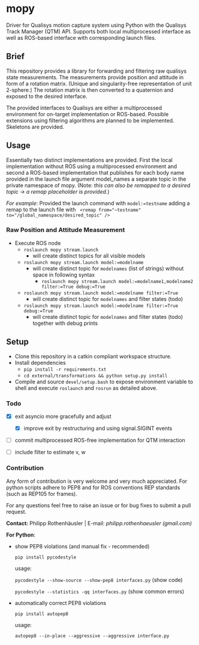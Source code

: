 # mopy
Driver for Qualisys motion capture system using Python with the Qualisys Track Manager (QTM) API. 
Supports both local multiprocessed interface as well as ROS-based interface with corresponding launch files.

## Brief
This repository provides a library for forwarding and filtering raw qualisys state measurements. 
The measurements provide position and attitude in form of a rotation matrix. 
(Unique and singularity-free representation of unit 2-sphere.) The rotation matrix is then converted to a quaternion and exposed to the desired interface.

The provided interfaces to Qualisys are either a multiprocessed environment for on-target implementation or ROS-based.
Possible extensions using filtering algorithms are planned to be implemented. Skeletons are provided.

## Usage
Essentially two distinct implementations are provided. 
First the local implementation without ROS using a multiprocessed environment 
and second a ROS-based implementation that publishes for each body name provided 
in the launch file argument model_names a separate topic in the private namespace of mopy.
 (Note: _this can also be remapped to a desired topic -> a remap placeholder is provided._)
 
_For example_: Provided the launch command with `model:=testname` adding a remap to the launch file with `
        <remap from="~testname" to="/global_namespace/desired_topic" />`
 
### Raw Position and Attitude Measurement
- Execute ROS node
    - `roslaunch mopy stream.launch`
        - will create distinct topics for all visible models
    - `roslaunch mopy stream.launch model:=modelname`
        - will create distinct topic for `modelnames` (list of strings) without space in following syntax
            - `roslaunch mopy stream.launch model:=modelname1,modelname2 filter:=True debug:=True`
    - `roslaunch mopy stream.launch model:=modelname filter:=True` 
        - will create distinct topic for `modelnames` and filter states (todo)
    - `roslaunch mopy stream.launch model:=modelname filter:=True debug:=True` 
        - will create distinct topic for `modelnames` and filter states (todo) together with debug prints

## Setup
- Clone this repository in a catkin compliant workspace structure.
- Install dependencies
    - `pip install -r requirements.txt`
    - `cd external/transformations && python setup.py install`
- Compile and source `devel/setup.bash` to expose environment variable to shell and execute `roslaunch` and `rosrun` as detailed above.

### Todo
- [x] exit asyncio more gracefully and adjust
    - [x] improve exit by restructuring and using signal.SIGINT events
- [ ] commit multiprocessed ROS-free implementation for QTM interaction
- [ ] include filter to estimate v, w


### Contribution
Any form of contribution is very welcome and very much appreciated. For python scripts adhere to PEP8 and for ROS 
conventions REP standards (such as REP105 for frames).

For any questions feel free to raise an issue or for bug fixes to submit a pull request.

**Contact:** Philipp Rothenhäusler | E-mail: _philipp.rothenhaeusler (gmail.com)_

**For Python**:
- show PEP8 violations (and manual fix - recommended)
    
    `pip install pycodestyle`
    
    usage:
    
    `pycodestyle --show-source --show-pep8 interfaces.py` (show code)
    
    `pycodestyle --statistics -qq interfaces.py` (show common errors)

- automatically correct PEP8 violations
    
    `pip install autopep8`

    usage:

    `autopep8 --in-place --aggressive --aggressive interface.py`